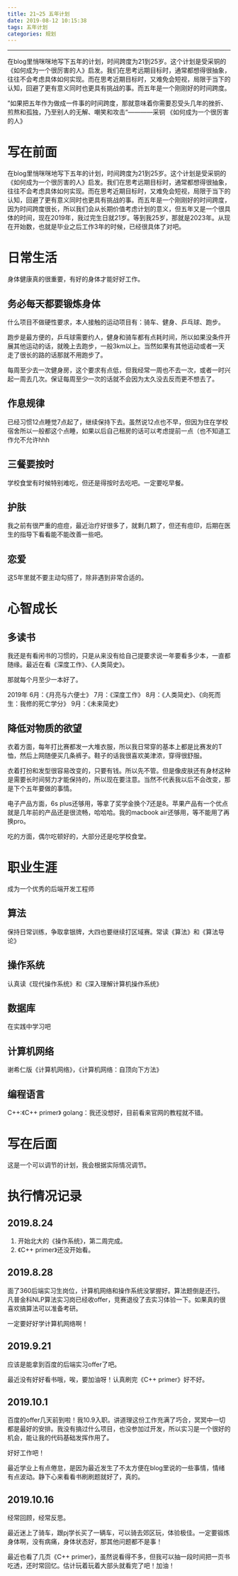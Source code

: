 ```yaml
---
title: 21~25 五年计划
date: 2019-08-12 10:15:38
tags: 五年计划
categories: 规划
---
```

---
在blog里悄咪咪地写下五年的计划，时间跨度为21到25岁。这个计划是受采铜的《如何成为一个很厉害的人》启发。我们在思考远期目标时，通常都想得很抽象，往往不会考虑具体如何实现。而在思考近期目标时，又难免会短视，局限于当下的认知，回避了更有意义同时也更具有挑战的事。而五年是一个刚刚好的时间跨度。

”如果把五年作为做成一件事的时间跨度，那就意味着你需要忍受头几年的挫折、煎熬和孤独，乃至别人的无解、嘲笑和攻击“————采铜 《如何成为一个很厉害的人》
<!-- more -->
# 写在前面
在blog里悄咪咪地写下五年的计划，时间跨度为21到25岁。这个计划是受采铜的《如何成为一个很厉害的人》启发。我们在思考远期目标时，通常都想得很抽象，往往不会考虑具体如何实现。而在思考近期目标时，又难免会短视，局限于当下的认知，回避了更有意义同时也更具有挑战的事。而五年是一个刚刚好的时间跨度，因为时间跨度很长，所以我们会从长期价值考虑计划的意义，但五年又是一个很具体的时间，现在2019年，我过完生日就21岁。等到我25岁，那就是2023年。从现在开始数，也就是毕业之后工作3年的时候，已经很具体了对吧。

# 日常生活
身体健康真的很重要，有好的身体才能好好工作。

## 务必每天都要锻炼身体
什么项目不做硬性要求，本人接触的运动项目有：骑车、健身、乒乓球、跑步。

跑步是最方便的，乒乓球需要约人，健身和骑车都有点耗时间，所以如果没条件开展其他运动的话，就晚上去跑步，一般3km以上。当然如果有其他运动或者一天走了很长的路的话那就不用跑步了。

每周至少去一次健身房，这个要求有点低，但我经常一周也不去一次，或者一时兴起一周去几次。保证每周至少一次的话就不会因为太久没去反而更不想去了。
## 作息规律

已经习惯12点睡觉7点起了，继续保持下去。虽然说12点也不早，但因为住在学校宿舍所以一般都这个点睡，如果以后自己租房的话可以考虑提前一点（也不知道工作允不允许hhh

## 三餐要按时

学校食堂有时候特别难吃，但还是得按时去吃吧。一定要吃早餐。

## 护肤

我之前有很严重的痘痘，最近治疗好很多了，就剩几颗了，但还有痘印，后期在医生的指导下看看能不能改善一些吧。

## 恋爱

这5年里就不要主动勾搭了，除非遇到非常合适的。

# 心智成长

## 多读书

我还是有看闲书的习惯的，只是从来没有给自己提要求说一年要看多少本，一直都随缘。最近在看《深度工作》、《人类简史》。

那就每个月至少一本好了。

2019年
6月：《月亮与六便士》
7月：《深度工作》
8月：《人类简史》、《向死而生：我修的死亡学分》
9月：《未来简史》

##  降低对物质的欲望

衣着方面，每年打比赛都发一大堆衣服，所以我日常穿的基本上都是比赛发的T恤，然后上网随便买几条裤子。鞋子的话我很喜欢美津浓，穿得很舒服。

衣着打扮和发型很容易改变的，只要有钱。所以先不管。但是像皮肤还有身材这种是需要长时间努力才能保持的，所以现在要注意。当然不代表我以后不会改变，那是下个五年要做的事情。

电子产品方面，6s plus还够用，等拿了奖学金换个7还是8。苹果产品有一个优点就是几年前的产品还是很流畅，哈哈哈。我的macbook air还够用，等不能用了再换pro。

吃的方面，偶尔吃顿好的，大部分还是吃学校食堂。

# 职业生涯

成为一个优秀的后端开发工程师

## 算法
保持日常训练，争取拿银牌，大四也要继续打区域赛。常读《算法》和《算法导论》

## 操作系统
认真读《现代操作系统》和《深入理解计算机操作系统》

## 数据库
在实践中学习吧

## 计算机网络

谢希仁版《计算机网络》，《计算机网络：自顶向下方法》

## 编程语言
C++:《C++ primer》
golang：我还没想好，目前看来官网的教程就不错。
# 写在后面

这是一个可以调节的计划，我会根据实际情况调节。

# 执行情况记录

## 2019.8.24
1. 开始北大的《操作系统》，第二周完成。
2. 《C++ primer》还没开始看。

## 2019.8.28

面了360后端实习生岗位，计算机网络和操作系统没掌握好。算法题倒是还行。
凡普金科NLP算法实习岗已经收offer，竞赛退役了去实习体验一下。如果真的很喜欢搞算法可以准备考研。

一定要好好学计算机网络啊！

## 2019.9.21

应该是能拿到百度的后端实习offer了吧。

最近没有好好看书哦，唉，要加油呀！认真刷完《C++ primer》好不好。

## 2019.10.1

百度的offer几天前到啦！我10.9入职。讲道理这份工作充满了巧合，冥冥中一切都是最好的安排。我没有搞过什么项目，也没参加过开发，所以实习是一个很好的机会，能让我的代码基础发挥作用了。

好好工作吧！

最近学业上有点倦怠，是因为最近发生了不太方便在blog里说的一些事情，情绪有点波动。静下心来看看书刷刷题就好了，真的。

## 2019.10.16

经常回顾，经常反思。

最近迷上了骑车，跟pj学长买了一辆车，可以骑去郊区玩，体验极佳。一定要锻炼身体啊，没有病痛，身体状态好，那其他问题都不是事！

最近也看了几页《C++ primer》，虽然说看得不多，但我可以抽一段时间把一页书吃透，还时常回忆。估计玩着玩着大部头就看完了吧！加油！